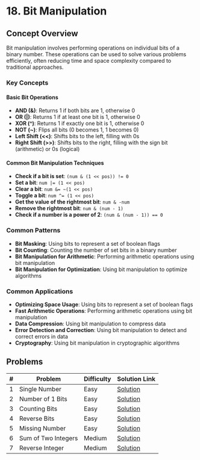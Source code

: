 # 18. Bit Manipulation

## Concept Overview

Bit manipulation involves performing operations on individual bits of a binary number. These operations can be used to solve various problems efficiently, often reducing time and space complexity compared to traditional approaches.

### Key Concepts

#### Basic Bit Operations
- **AND (&)**: Returns 1 if both bits are 1, otherwise 0
- **OR (|)**: Returns 1 if at least one bit is 1, otherwise 0
- **XOR (^)**: Returns 1 if exactly one bit is 1, otherwise 0
- **NOT (~)**: Flips all bits (0 becomes 1, 1 becomes 0)
- **Left Shift (<<)**: Shifts bits to the left, filling with 0s
- **Right Shift (>>)**: Shifts bits to the right, filling with the sign bit (arithmetic) or 0s (logical)

#### Common Bit Manipulation Techniques
- **Check if a bit is set**: `(num & (1 << pos)) != 0`
- **Set a bit**: `num |= (1 << pos)`
- **Clear a bit**: `num &= ~(1 << pos)`
- **Toggle a bit**: `num ^= (1 << pos)`
- **Get the value of the rightmost bit**: `num & -num`
- **Remove the rightmost bit**: `num & (num - 1)`
- **Check if a number is a power of 2**: `(num & (num - 1)) == 0`

### Common Patterns
- **Bit Masking**: Using bits to represent a set of boolean flags
- **Bit Counting**: Counting the number of set bits in a binary number
- **Bit Manipulation for Arithmetic**: Performing arithmetic operations using bit manipulation
- **Bit Manipulation for Optimization**: Using bit manipulation to optimize algorithms

### Common Applications
- **Optimizing Space Usage**: Using bits to represent a set of boolean flags
- **Fast Arithmetic Operations**: Performing arithmetic operations using bit manipulation
- **Data Compression**: Using bit manipulation to compress data
- **Error Detection and Correction**: Using bit manipulation to detect and correct errors in data
- **Cryptography**: Using bit manipulation in cryptographic algorithms

## Problems

| # | Problem | Difficulty | Solution Link |
|---|---------|------------|---------------|
| 1 | Single Number | Easy | [Solution](./Single_Number.md) |
| 2 | Number of 1 Bits | Easy | [Solution](./Number_of_1_Bits.md) |
| 3 | Counting Bits | Easy | [Solution](./Counting_Bits.md) |
| 4 | Reverse Bits | Easy | [Solution](./Reverse_Bits.md) |
| 5 | Missing Number | Easy | [Solution](./Missing_Number.md) |
| 6 | Sum of Two Integers | Medium | [Solution](./Sum_of_Two_Integers.md) |
| 7 | Reverse Integer | Medium | [Solution](./Reverse_Integer.md) |
